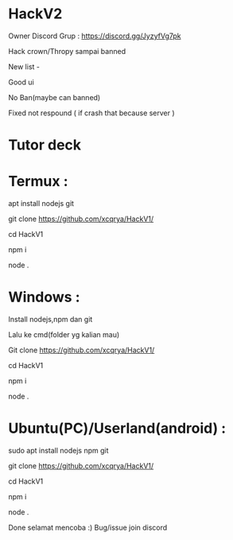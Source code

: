 # HackV2
Owner Discord Grup : https://discord.gg/JyzyfVg7pk

Hack crown/Thropy sampai banned


New list -

Good ui

No Ban(maybe can banned)

Fixed not respound ( if crash that because server )


# Tutor deck


# Termux :
apt install nodejs git

git clone https://github.com/xcqrya/HackV1/

cd HackV1

npm i

node .



# Windows :
Install nodejs,npm dan git

Lalu ke cmd(folder yg kalian mau)

Git clone https://github.com/xcqrya/HackV1/

cd HackV1

npm i

node .



# Ubuntu(PC)/Userland(android) :

sudo apt install nodejs npm git

git clone https://github.com/xcqrya/HackV1/

cd HackV1

npm i

node .



Done selamat mencoba :)
Bug/issue join discord 